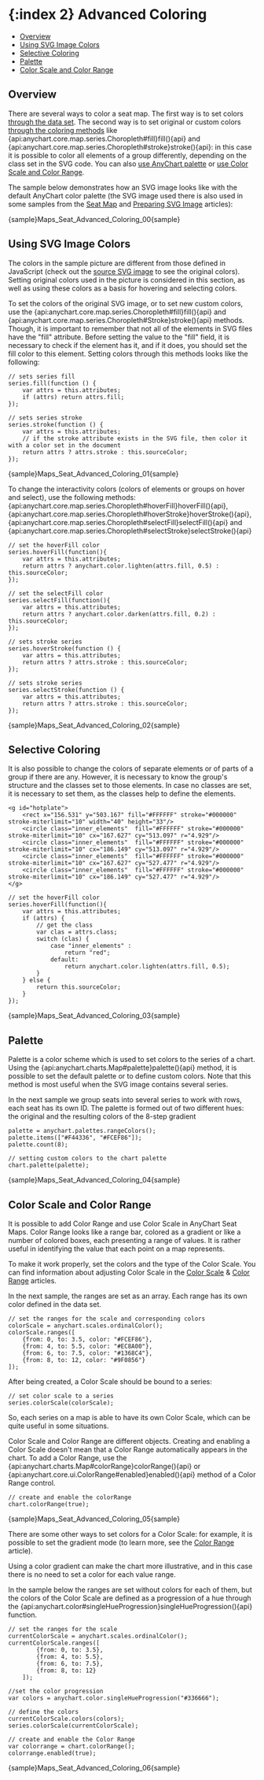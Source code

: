 {:index 2}
Advanced Coloring
===========

* [Overview](#overview)
* [Using SVG Image Colors](#using_svg_image_colors)
* [Selective Coloring](#selective_coloring)
* [Palette](#palette)
* [Color Scale and Color Range](#color_scale_and_color_range)

## Overview

There are several ways to color a seat map. The first way is to set colors [through the data set](Seat_Map#coloring). The second way is to set original or custom colors [through the coloring methods](#using_svg_image_colors) like {api:anychart.core.map.series.Choropleth#fill}fill(){api} and {api:anychart.core.map.series.Choropleth#stroke}stroke(){api}: in this case it is possible to color all elements of a group differently, depending on the class set in the SVG code. You can also [use AnyChart palette](#palette) or [use Color Scale and Color Range](#color_scale_and_color_range).

The sample below demonstrates how an SVG image looks like with the default AnyChart color palette (the SVG image used there is also used in some samples from the [Seat Map](Seat_Map) and [Preparing SVG Image](Preparing_SVG_Image) articles):

{sample}Maps\_Seat\_Advanced\_Coloring\_00{sample}

## Using SVG Image Colors

The colors in the sample picture are different from those defined in JavaScript (check out the <a href="https://static.anychart.com/images/docs/seat_map/house.svg">source SVG image</a> to see the original colors). Setting original colors used in the picture is considered in this section, as well as using these colors as a basis for hovering and selecting colors.

To set the colors of the original SVG image, or to set new custom colors, use the {api:anychart.core.map.series.Choropleth#fill}fill(){api} and {api:anychart.core.map.series.Choropleth#Stroke}stroke(){api} methods. Though, it is important to remember that not all of the elements in SVG files have the "fill" attribute. Before setting the value to the "fill" field, it is necessary to check if the element has it, and if it does, you should set the fill color to this element. Setting colors through this methods looks like the following:

```
// sets series fill 
series.fill(function () {
    var attrs = this.attributes;
    if (attrs) return attrs.fill;
});

// sets series stroke
series.stroke(function () {
    var attrs = this.attributes;
    // if the stroke attribute exists in the SVG file, then color it with a color set in the document
    return attrs ? attrs.stroke : this.sourceColor;
});
```

{sample}Maps\_Seat\_Advanced\_Coloring\_01{sample}

To change the interactivity colors (colors of elements or groups on hover and select), use the following methods: {api:anychart.core.map.series.Choropleth#hoverFill}hoverFill(){api}, {api:anychart.core.map.series.Choropleth#hoverStroke}hoverStroke(){api}, {api:anychart.core.map.series.Choropleth#selectFill}selectFill(){api} and {api:anychart.core.map.series.Choropleth#selectStroke}selectStroke(){api}

```
// set the hoverFill color 
series.hoverFill(function(){
    var attrs = this.attributes;
    return attrs ? anychart.color.lighten(attrs.fill, 0.5) : this.sourceColor;
});

// set the selectFill color
series.selectFill(function(){
    var attrs = this.attributes;
    return attrs ? anychart.color.darken(attrs.fill, 0.2) : this.sourceColor;
});

// sets stroke series
series.hoverStroke(function () {
    var attrs = this.attributes;
    return attrs ? attrs.stroke : this.sourceColor;
});

// sets stroke series
series.selectStroke(function () {
    var attrs = this.attributes;
    return attrs ? attrs.stroke : this.sourceColor;
});
```

{sample}Maps\_Seat\_Advanced\_Coloring\_02{sample}

## Selective Coloring

It is also possible to change the colors of separate elements or of parts of a group if there are any. However, it is necessary to know the group's structure and the classes set to those elements. In case no classes are set, it is necessary to set them, as the classes help to define the elements.

```
<g id="hotplate">
    <rect x="156.531" y="503.167" fill="#FFFFFF" stroke="#000000" stroke-miterlimit="10" width="40" height="33"/>
    <circle class="inner_elements"  fill="#FFFFFF" stroke="#000000" stroke-miterlimit="10" cx="167.627" cy="513.097" r="4.929"/>
    <circle class="inner_elements"  fill="#FFFFFF" stroke="#000000" stroke-miterlimit="10" cx="186.149" cy="513.097" r="4.929"/>
    <circle class="inner_elements"  fill="#FFFFFF" stroke="#000000" stroke-miterlimit="10" cx="167.627" cy="527.477" r="4.929"/>
    <circle class="inner_elements"  fill="#FFFFFF" stroke="#000000" stroke-miterlimit="10" cx="186.149" cy="527.477" r="4.929"/>
</g>
```

```
// set the hoverFill color 
series.hoverFill(function(){
    var attrs = this.attributes;
    if (attrs) {
        // get the class
        var clas = attrs.class;
        switch (clas) {
            case "inner_elements" :
                return "red";
            default:
                return anychart.color.lighten(attrs.fill, 0.5);
        }
    } else {
        return this.sourceColor;
    }
});
```

{sample}Maps\_Seat\_Advanced\_Coloring\_03{sample}

## Palette

Palette is a color scheme which is used to set colors to the series of a chart. Using the {api:anychart.charts.Map#palette}palette(){api} method, it is possible to set the default palette or to define custom colors. Note that this method is most useful when the SVG image contains several series.

In the next sample we group seats into several series to work with rows, each seat has its own ID. The palette is formed out of two different hues: the original and the resulting colors of the 8-step gradient

```
palette = anychart.palettes.rangeColors();
palette.items(["#F44336", "#FCEF86"]);
palette.count(8);

// setting custom colors to the chart palette
chart.palette(palette);
```

{sample}Maps\_Seat\_Advanced\_Coloring\_04{sample}

## Color Scale and Color Range

It is possible to add Color Range and use Color Scale in AnyChart Seat Maps. Color Range looks like a range bar, colored as a gradient or like a number of colored boxes, each presenting a range of values. It is rather useful in identifying the value that each point on a map represents.

To make it work properly, set the colors and the type of the Color Scale. You can find information about adjusting Color Scale in the [Color Scale](../Scales) & [Color Range](../ColorRange) articles.

In the next sample, the ranges are set as an array. Each range has its own color defined in the data set. 

```
// set the ranges for the scale and corresponding colors
colorScale = anychart.scales.ordinalColor();
colorScale.ranges([
    {from: 0, to: 3.5, color: "#FCEF86"},
    {from: 4, to: 5.5, color: "#EC8A00"},
    {from: 6, to: 7.5, color: "#1368C4"},
    {from: 8, to: 12, color: "#9F0856"}
]);
```

After being created, a Color Scale should be bound to a series:

```
// set color scale to a series 
series.colorScale(colorScale);
```

So, each series on a map is able to have its own Color Scale, which can be quite useful in some situations.

Color Scale and Color Range are different objects. Creating and enabling a Color Scale doesn't mean that a Color Range automatically appears in the chart. To add a Color Range, use the {api:anychart.charts.Map#colorRange}colorRange(){api} or {api:anychart.core.ui.ColorRange#enabled}enabled(){api} method of a Color Range control.

```
// create and enable the colorRange
chart.colorRange(true); 
```

{sample}Maps\_Seat\_Advanced\_Coloring\_05{sample}

There are some other ways to set colors for a Color Scale: for example, it is possible to set the gradient mode (to learn more, see the [Color Range](../ColorRange) article). 

Using a color gradient can make the chart more illustrative, and in this case there is no need to set a color for each value range.

In the sample below the ranges are set without colors for each of them, but the colors of the Color Scale are defined as a progression of a hue through the {api:anychart.color#singleHueProgression}singleHueProgression(){api} function. 

```
// set the ranges for the scale
currentColorScale = anychart.scales.ordinalColor();
currentColorScale.ranges([
        {from: 0, to: 3.5},
        {from: 4, to: 5.5},
        {from: 6, to: 7.5},
        {from: 8, to: 12}
    ]);

//set the color progression
var colors = anychart.color.singleHueProgression("#336666");

// define the colors 
currentColorScale.colors(colors);
series.сolorScale(currentColorScale);

// create and enable the Color Range
var colorrange = chart.colorRange();
colorrange.enabled(true);
```

{sample}Maps\_Seat\_Advanced\_Coloring\_06{sample}